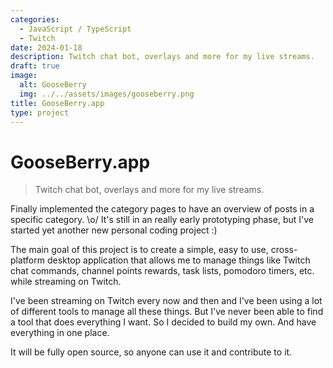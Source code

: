```yaml
---
categories:
  - JavaScript / TypeScript
  - Twitch
date: 2024-01-18
description: Twitch chat bot, overlays and more for my live streams.
draft: true
image:
  alt: GooseBerry
  img: ../../assets/images/gooseberry.png
title: GooseBerry.app
type: project
---
```


# GooseBerry.app

> Twitch chat bot, overlays and more for my live streams.

Finally implemented the category pages to have an overview of posts in a specific category. \o/
It's still in an really early prototyping phase, but I've started yet another new personal coding project :)

The main goal of this project is to create a simple, easy to use, cross-platform desktop application that allows me to manage things like Twitch chat commands, channel points rewards, task lists, pomodoro timers, etc. while streaming on Twitch.

I've been streaming on Twitch every now and then and I've been using a lot of different tools to manage all these things. But I've never been able to find a tool that does everything I want. So I decided to build my own. And have everything in one place.

It will be fully open source, so anyone can use it and contribute to it.
